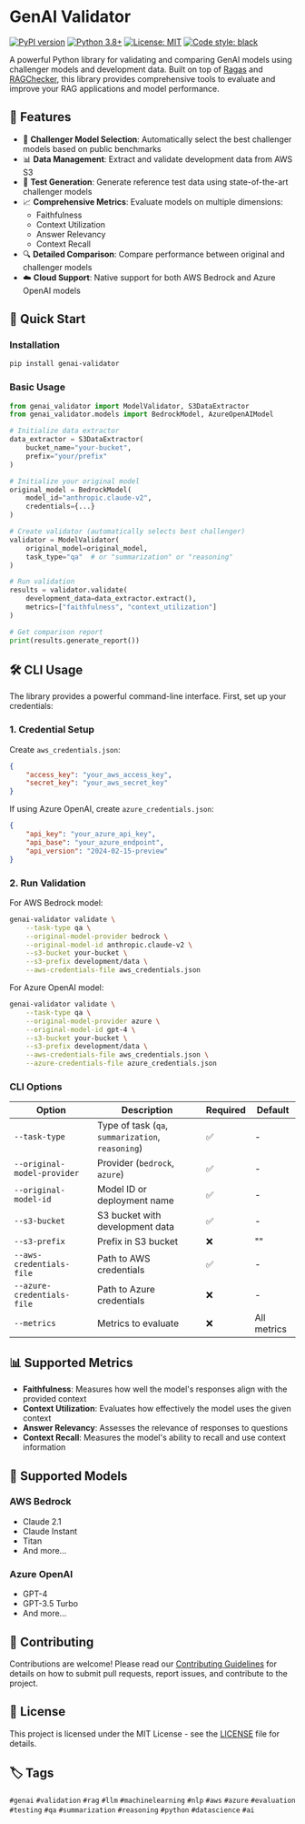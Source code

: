 # GenAI Validator

[![PyPI version](https://badge.fury.io/py/genai-validator.svg)](https://badge.fury.io/py/genai-validator)
[![Python 3.8+](https://img.shields.io/badge/python-3.8+-blue.svg)](https://www.python.org/downloads/)
[![License: MIT](https://img.shields.io/badge/License-MIT-yellow.svg)](https://opensource.org/licenses/MIT)
[![Code style: black](https://img.shields.io/badge/code%20style-black-000000.svg)](https://github.com/psf/black)

A powerful Python library for validating and comparing GenAI models using challenger models and development data. Built on top of [Ragas](https://docs.ragas.io) and [RAGChecker](https://github.com/amazon-science/RAGChecker), this library provides comprehensive tools to evaluate and improve your RAG applications and model performance.

## 🌟 Features

- 🤖 **Challenger Model Selection**: Automatically select the best challenger models based on public benchmarks
- 📊 **Data Management**: Extract and validate development data from AWS S3
- 🔄 **Test Generation**: Generate reference test data using state-of-the-art challenger models
- 📈 **Comprehensive Metrics**: Evaluate models on multiple dimensions:
  - Faithfulness
  - Context Utilization
  - Answer Relevancy
  - Context Recall
- 🔍 **Detailed Comparison**: Compare performance between original and challenger models
- ☁️ **Cloud Support**: Native support for both AWS Bedrock and Azure OpenAI models

## 🚀 Quick Start

### Installation

```bash
pip install genai-validator
```

### Basic Usage

```python
from genai_validator import ModelValidator, S3DataExtractor
from genai_validator.models import BedrockModel, AzureOpenAIModel

# Initialize data extractor
data_extractor = S3DataExtractor(
    bucket_name="your-bucket",
    prefix="your/prefix"
)

# Initialize your original model
original_model = BedrockModel(
    model_id="anthropic.claude-v2",
    credentials={...}
)

# Create validator (automatically selects best challenger)
validator = ModelValidator(
    original_model=original_model,
    task_type="qa"  # or "summarization" or "reasoning"
)

# Run validation
results = validator.validate(
    development_data=data_extractor.extract(),
    metrics=["faithfulness", "context_utilization"]
)

# Get comparison report
print(results.generate_report())
```

## 🛠️ CLI Usage

The library provides a powerful command-line interface. First, set up your credentials:

### 1. Credential Setup

Create `aws_credentials.json`:
```json
{
    "access_key": "your_aws_access_key",
    "secret_key": "your_aws_secret_key"
}
```

If using Azure OpenAI, create `azure_credentials.json`:
```json
{
    "api_key": "your_azure_api_key",
    "api_base": "your_azure_endpoint",
    "api_version": "2024-02-15-preview"
}
```

### 2. Run Validation

For AWS Bedrock model:
```bash
genai-validator validate \
    --task-type qa \
    --original-model-provider bedrock \
    --original-model-id anthropic.claude-v2 \
    --s3-bucket your-bucket \
    --s3-prefix development/data \
    --aws-credentials-file aws_credentials.json
```

For Azure OpenAI model:
```bash
genai-validator validate \
    --task-type qa \
    --original-model-provider azure \
    --original-model-id gpt-4 \
    --s3-bucket your-bucket \
    --s3-prefix development/data \
    --aws-credentials-file aws_credentials.json \
    --azure-credentials-file azure_credentials.json
```

### CLI Options

| Option | Description | Required | Default |
|--------|-------------|----------|---------|
| `--task-type` | Type of task (`qa`, `summarization`, `reasoning`) | ✅ | - |
| `--original-model-provider` | Provider (`bedrock`, `azure`) | ✅ | - |
| `--original-model-id` | Model ID or deployment name | ✅ | - |
| `--s3-bucket` | S3 bucket with development data | ✅ | - |
| `--s3-prefix` | Prefix in S3 bucket | ❌ | "" |
| `--aws-credentials-file` | Path to AWS credentials | ✅ | - |
| `--azure-credentials-file` | Path to Azure credentials | ❌ | - |
| `--metrics` | Metrics to evaluate | ❌ | All metrics |

## 📊 Supported Metrics

- **Faithfulness**: Measures how well the model's responses align with the provided context
- **Context Utilization**: Evaluates how effectively the model uses the given context
- **Answer Relevancy**: Assesses the relevance of responses to questions
- **Context Recall**: Measures the model's ability to recall and use context information

## 🔧 Supported Models

### AWS Bedrock
- Claude 2.1
- Claude Instant
- Titan
- And more...

### Azure OpenAI
- GPT-4
- GPT-3.5 Turbo
- And more...

## 🤝 Contributing

Contributions are welcome! Please read our [Contributing Guidelines](CONTRIBUTING.md) for details on how to submit pull requests, report issues, and contribute to the project.

## 📝 License

This project is licensed under the MIT License - see the [LICENSE](LICENSE) file for details.

## 🏷️ Tags

`#genai` `#validation` `#rag` `#llm` `#machinelearning` `#nlp` `#aws` `#azure` `#evaluation` `#testing` `#qa` `#summarization` `#reasoning` `#python` `#datascience` `#ai` 